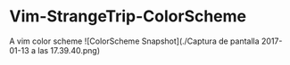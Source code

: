 # Vim-StrangeTrip-ColorScheme
A vim color scheme
![ColorScheme Snapshot](./Captura de pantalla 2017-01-13 a las 17.39.40.png)
